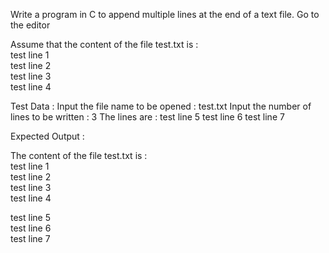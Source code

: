 Write a program in C to append multiple lines at the end of a text file. Go to the editor

Assume that the content of the file test.txt is :                                                                       
test line 1                                                                                                   
test line 2                                                                                                   
test line 3                                                                                                   
test line 4                                                                                                   

Test Data :
Input the file name to be opened : test.txt
Input the number of lines to be written : 3
The lines are :
test line 5
test line 6
test line 7


Expected Output :

The content of the file test.txt is  :                                                                       
test line 1                                                                                                   
test line 2                                                                                                   
test line 3                                                                                                   
test line 4                                                                                                   
                                                                                                              
test line 5                                                                                                   
test line 6                                                                                                   
test line 7
